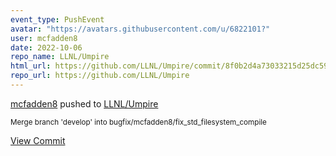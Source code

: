 ```yaml
---
event_type: PushEvent
avatar: "https://avatars.githubusercontent.com/u/6822101?"
user: mcfadden8
date: 2022-10-06
repo_name: LLNL/Umpire
html_url: https://github.com/LLNL/Umpire/commit/8f0b2d4a73033215d25dc59e21361b0b67b99f5c
repo_url: https://github.com/LLNL/Umpire
---
```


<a href='https://github.com/mcfadden8' target='_blank'>mcfadden8</a> pushed to <a href='https://github.com/LLNL/Umpire' target='_blank'>LLNL/Umpire</a>

<small>Merge branch 'develop' into bugfix/mcfadden8/fix_std_filesystem_compile</small>

<a href='https://github.com/LLNL/Umpire/commit/8f0b2d4a73033215d25dc59e21361b0b67b99f5c' target='_blank'>View Commit</a>
